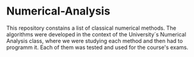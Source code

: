 # Numerical-Analysis
This repository constains a list of classical numerical methods. The algorithms were developed in the context of the University´s Numerical Analysis class, where we were studying each method and then had to programm it. Each of them was tested and used for the course's exams. 
